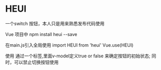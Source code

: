 HEUI
=

一个switch 按钮，本人只是用来熟悉发布代码使用

Vue 项目中 npm install heui --save

在main.js引入全局使用 import HEUI from 'heui' Vue.use(HEUI)

使用
通过一个标签<he-switch v-model="oppen"></he-switch>,里面v-model定义true or false 来确定按钮的初始状态;
同时，可以禁止切换按钮使用<he-switch v-model="oppen" disabled></he-switch>




